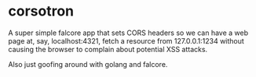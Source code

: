 # corsotron

A super simple falcore app that sets CORS headers so we can have a web
page at, say, localhost:4321, fetch a resource from 127.0.0.1:1234
without causing the browser to complain about potential XSS attacks.

Also just goofing around with golang and falcore.

